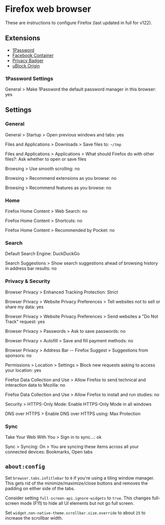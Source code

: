 # Firefox web browser

These are instructions to configure Firefox (last updated in full for v122).

## Extensions

- [1Password](https://addons.mozilla.org/en-US/firefox/addon/1password-x-password-manager/)
- [Facebook Container](https://addons.mozilla.org/en-US/firefox/addon/facebook-container/)
- [Privacy Badger](https://addons.mozilla.org/en-US/firefox/addon/privacy-badger17/)
- [uBlock Origin](https://addons.mozilla.org/en-US/firefox/addon/ublock-origin/)

### 1Password Settings

General > Make 1Password the default password manager in this browser: yes

## Settings


### General

General > Startup > Open previous windows and tabs: yes

Files and Applications > Downloads > Save files to: `~/tmp`

Files and Applications > Applications > What should Firefox do with other files?: Ask whether to open or save files

Browsing > Use smooth scrolling: no

Browsing > Recommend extensions as you browse: no

Browsing > Recommend features as you browse: no

### Home

Firefox Home Content > Web Search: no

Firefox Home Content > Shortcuts: no

Firefox Home Content > Recommended by Pocket: no

### Search

Default Search Engine: DuckDuckGo

Search Suggestions > Show search suggestions ahead of browsing history in address bar results: no

### Privacy & Security

Browser Privacy > Enhanced Tracking Protection: Strict

Browser Privacy > Website Privacy Preferences > Tell websites not to sell or share my data: yes

Browser Privacy > Website Privacy Preferences > Send websites a "Do Not Track" request: yes

Browser Privacy > Passwords > Ask to save passwords: no

Browser Privacy > Autofill > Save and fill payment methods: no

Browser Privacy > Address Bar -- Firefox Suggest > Suggestions from sponsors: no

Permissions > Location > Settings > Block new requests asking to access your location: yes

Firefox Data Collection and Use > Allow Firefox to send technical and interaction data to Mozilla: no

Firefox Data Collection and Use > Allow Firefox to install and run studies: no

Security > HTTPS-Only Mode: Enable HTTPS-Only Mode in all windows

DNS over HTTPS > Enable DNS over HTTPS using: Max Protection

### Sync

Take Your Web With You > Sign in to sync...: ok

Sync > Syncing: On > You are syncing these items across all your connected devices: Bookmarks, Open tabs

## `about:config`

Set `browser.tabs.inTitlebar` to `0` if you're using a tiling window manager.
This gets rid of the minimize/maximize/close buttons and removes the padding on
either side of the tabs.

Consider setting `full-screen-api.ignore-widgets` to `true`. This changes
full-screen mode (F11) to hide all UI elements but not go full screen.

Set `widget.non-native-theme.scrollbar.size.override` to about `25` to increase
the scrollbar width.
